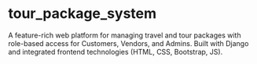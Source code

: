 # tour_package_system
A feature-rich web platform for managing travel and tour packages with role-based access for Customers, Vendors, and Admins. Built with Django and integrated frontend technologies (HTML, CSS, Bootstrap, JS).
